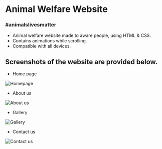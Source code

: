 # Animal Welfare Website
### #animalslivesmatter

- Animal welfare website made to aware people, using HTML & CSS.
- Contains animations while scrolling.
- Compatible with all devices.
## Screenshots of the website are provided below.
- Home page

![Homepage](https://user-images.githubusercontent.com/44429049/175375623-41519dcd-c20d-4e8d-a61e-fb6772c141b7.jpeg)

- About us

![About us](https://user-images.githubusercontent.com/44429049/175375700-6f98d6fc-6ad0-4675-9141-8098bbd4d8e4.jpeg)

- Gallery

![Gallery](https://user-images.githubusercontent.com/44429049/175375762-8ba9396f-b904-41d1-bc92-852b96f7dae0.jpeg)

- Contact us
 
![Contact us](https://user-images.githubusercontent.com/44429049/175375858-5b46ef04-9f46-4f4b-b086-ff168938f0b9.jpeg)

